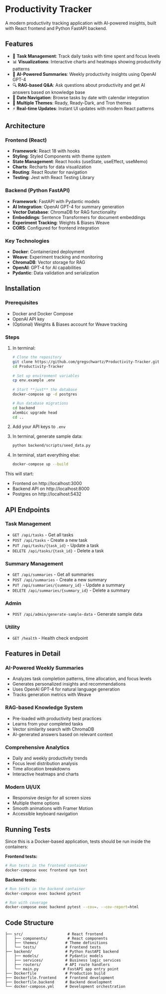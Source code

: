 # Productivity Tracker

A modern productivity tracking application with AI-powered insights, built with React frontend and Python FastAPI backend.

## Features

- 📝 **Task Management**: Track daily tasks with time spent and focus levels
- 📊 **Visualizations**: Interactive charts and heatmaps showing productivity patterns
- 🤖 **AI-Powered Summaries**: Weekly productivity insights using OpenAI GPT-4
- 🔍 **RAG-based Q&A**: Ask questions about productivity and get AI answers based on knowledge base
- 📅 **Date Navigation**: Browse tasks by date with calendar integration
- 🎨 **Multiple Themes**: Ready, Ready-Dark, and Tron themes
- ⚡ **Real-time Updates**: Instant UI updates with modern React patterns

## Architecture

### Frontend (React)
- **Framework**: React 18 with hooks
- **Styling**: Styled Components with theme system
- **State Management**: React hooks (useState, useEffect, useMemo)
- **Charts**: Recharts for data visualization
- **Routing**: React Router for navigation
- **Testing**: Jest with React Testing Library

### Backend (Python FastAPI)
- **Framework**: FastAPI with Pydantic models
- **AI Integration**: OpenAI GPT-4 for summary generation
- **Vector Database**: ChromaDB for RAG functionality
- **Embeddings**: Sentence Transformers for document embeddings
- **Experiment Tracking**: Weights & Biases Weave
- **CORS**: Configured for frontend integration

### Key Technologies
- **Docker**: Containerized deployment
- **Weave**: Experiment tracking and monitoring
- **ChromaDB**: Vector storage for RAG
- **OpenAI**: GPT-4 for AI capabilities
- **Pydantic**: Data validation and serialization

## Installation

### Prerequisites
- Docker and Docker Compose
- OpenAI API key
- (Optional) Weights & Biases account for Weave tracking

### Steps
1. In terminal:

   ```bash
   # Clone the repository
   git clone https://github.com/gregschwartz/Productivity-Tracker.git
   cd Productivity-Tracker
  
   # Set up environment variables
   cp env.example .env
  
   # Start **just** the database
   docker-compose up -d postgres
   
   # Run database migrations
   cd backend
   alembic upgrade head
   cd ..
   ```

2. Add your API keys to `.env`

3. In terminal, generate sample data:

   ```bash
   python backend/scripts/seed_data.py
   ```

4. In terminal, start everything else:
   ```bash
   docker-compose up --build
   ```

This will start:
- Frontend on http://localhost:3000
- Backend API on http://localhost:8000
- Postgres on http://localhost:5432


## API Endpoints

### Task Management
- `GET /api/tasks` - Get all tasks
- `POST /api/tasks` - Create a new task
- `PUT /api/tasks/{task_id}` - Update a task
- `DELETE /api/tasks/{task_id}` - Delete a task

### Summary Management
- `GET /api/summaries` - Get all summaries
- `POST /api/summaries` - Create a new summary
- `PUT /api/summaries/{summary_id}` - Update a summary
- `DELETE /api/summaries/{summary_id}` - Delete a summary

### Admin
- `POST /api/admin/generate-sample-data` - Generate sample data

### Utility
- `GET /health` - Health check endpoint

## Features in Detail

### AI-Powered Weekly Summaries
- Analyzes task completion patterns, time allocation, and focus levels
- Generates personalized insights and recommendations
- Uses OpenAI GPT-4 for natural language generation
- Tracks generation metrics with Weave

### RAG-based Knowledge System
- Pre-loaded with productivity best practices
- Learns from your completed tasks
- Vector similarity search with ChromaDB
- AI-generated answers based on relevant context

### Comprehensive Analytics
- Daily and weekly productivity trends
- Focus level distribution analysis
- Time allocation breakdowns
- Interactive heatmaps and charts

### Modern UI/UX
- Responsive design for all screen sizes
- Multiple theme options
- Smooth animations with Framer Motion
- Accessible keyboard navigation

## Running Tests

Since this is a Docker-based application, tests should be run inside the containers:

**Frontend tests:**
```bash
# Run tests in the frontend container
docker-compose exec frontend npm test
```

**Backend tests:**
```bash
# Run tests in the backend container
docker-compose exec backend pytest

# Run with coverage
docker-compose exec backend pytest --cov=. --cov-report=html
```

## Code Structure

```
├── src/                    # React frontend
│   ├── components/         # React components
│   ├── themes/            # Theme definitions
│   └── tests/             # Frontend tests
├── backend/               # Python FastAPI backend
│   ├── models/            # Pydantic models
│   ├── services/          # Business logic services
│   ├── routers/           # API route handlers
│   └── main.py           # FastAPI app entry point
├── Dockerfile             # Production build
├── Dockerfile.frontend    # Frontend development
├── Dockerfile.backend     # Backend development
└── docker-compose.yml     # Development orchestration
```
